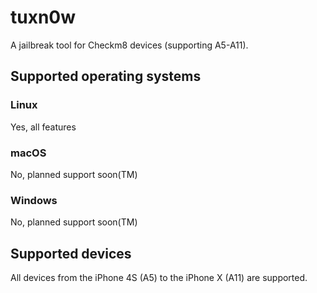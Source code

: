 # tuxn0w
A jailbreak tool for Checkm8 devices (supporting A5-A11).
## Supported operating systems
### Linux
Yes, all features
### macOS
No, planned support soon(TM)
### Windows
No, planned support soon(TM)
## Supported devices
All devices from the iPhone 4S (A5) to the iPhone X (A11) are supported. 
